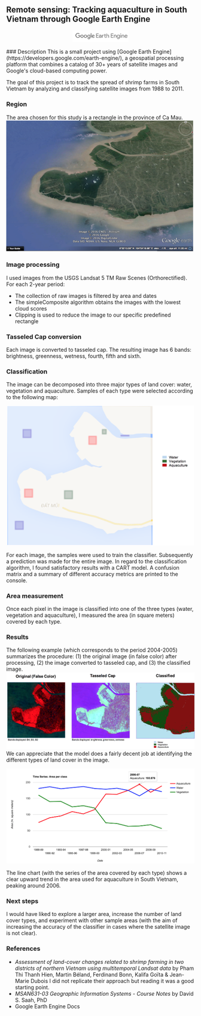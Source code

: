 ## Remote sensing: Tracking aquaculture in South Vietnam through Google Earth Engine

<p align="center">
	<img src="https://github.com/jaimeps/remote-sensing-aquaculture/blob/master/images/gee_logo.png" width="150">
</p>
### Description
This is a small project using [Google Earth Engine](https://developers.google.com/earth-engine/), a geospatial processing platform that combines a catalog of 30+ years of satellite images and Google's cloud-based computing power.

The goal of this project is to track the spread of shrimp farms in South Vietnam by analyzing and classifying satellite images from 1988 to 2011. 

### Region
The area chosen for this study is a rectangle in the province of Ca Mau.
<img src="https://github.com/jaimeps/remote-sensing-aquaculture/blob/master/images/ge_region.png" width="500">

### Image processing
I used images from the USGS Landsat 5 TM Raw Scenes (Orthorectified).
For each 2-year period:
- The collection of raw images is filtered by area and dates
- The simpleComposite algorithm obtains the images with the lowest cloud scores
- Clipping is used to reduce the image to our specific predefined rectangle

### Tasseled Cap conversion
Each image is converted to tasseled cap. The resulting image has 6 bands: brightness, greenness, wetness, fourth, fifth and sixth.

### Classification
The image can be decomposed into three major types of land cover: water, vegetation and aquaculture. Samples of each type were selected according to the following map:
<p align="center">
	<img src="https://github.com/jaimeps/remote-sensing-aquaculture/blob/master/images/classification.png" width="500">
</p>
For each image, the samples were used to train the classifier. Subsequently a prediction was made for the entire image.
In regard to the classification algorithm, I found satisfactory results with a CART model.
A confusion matrix and a summary of different accuracy metrics are printed to the console.

### Area measurement
Once each pixel in the image is classified into one of the three types (water, vegetation and aquaculture), I measured the area (in square meters) covered by each type.

### Results
The following example (which corresponds to the period 2004-2005) summarizes the procedure: (1) the original image (in false color) after processing, (2) the image converted to tasseled cap, and (3) the classified image.
<img src="https://github.com/jaimeps/remote-sensing-aquaculture/blob/master/images/result.png">
We can appreciate that the model does a fairly decent job at identifying the different types of land cover in the image.

<p align="center">
	<img src="https://github.com/jaimeps/remote-sensing-aquaculture/blob/master/images/area_chart.png">
</p>
The line chart (with the series of the area covered by each type) shows a clear upward trend in the area used for aquaculture in South Vietnam, peaking around 2006.

### Next steps
I would have liked to explore a larger area, increase the number of land cover types, and experiment with other sample areas (with the aim of increasing the accuracy of the classifier in cases where the satellite image is not clear).

### References
- *Assessment of land-cover changes related to shrimp farming in two districts
of northern Vietnam using multitemporal Landsat data* by Pham Thi Thanh Hien, 
Martin Béland, Ferdinand Bonn, Kalifa Goïta & Jean-Marie Dubois
I did not replicate their approach but reading it was a good starting point.
- *MSAN631-03 Geographic Information Systems - Course Notes* by David S. Saah, PhD
- Google Earth Engine Docs








